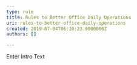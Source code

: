 ```yaml
---
type: rule
title: Rules to Better Office Daily Operations
uri: rules-to-better-office-daily-operations
created: 2019-07-04T06:10:23.0000000Z
authors: []

---
```


 Enter Intro Text 
